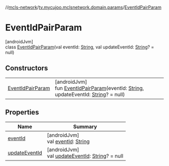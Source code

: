 //[mcls-network](../../../index.md)/[tv.mycujoo.mclsnetwork.domain.params](../index.md)/[EventIdPairParam](index.md)

# EventIdPairParam

[androidJvm]\
class [EventIdPairParam](index.md)(val eventId: [String](https://kotlinlang.org/api/latest/jvm/stdlib/kotlin/-string/index.html), val updateEventId: [String](https://kotlinlang.org/api/latest/jvm/stdlib/kotlin/-string/index.html)? = null)

## Constructors

| | |
|---|---|
| [EventIdPairParam](-event-id-pair-param.md) | [androidJvm]<br>fun [EventIdPairParam](-event-id-pair-param.md)(eventId: [String](https://kotlinlang.org/api/latest/jvm/stdlib/kotlin/-string/index.html), updateEventId: [String](https://kotlinlang.org/api/latest/jvm/stdlib/kotlin/-string/index.html)? = null) |

## Properties

| Name | Summary |
|---|---|
| [eventId](event-id.md) | [androidJvm]<br>val [eventId](event-id.md): [String](https://kotlinlang.org/api/latest/jvm/stdlib/kotlin/-string/index.html) |
| [updateEventId](update-event-id.md) | [androidJvm]<br>val [updateEventId](update-event-id.md): [String](https://kotlinlang.org/api/latest/jvm/stdlib/kotlin/-string/index.html)? = null |
